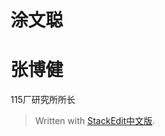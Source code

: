 # 涂文聪


# 张博健
115厂研究所所长

> Written with [StackEdit中文版](https://stackedit.cn/).
<!--stackedit_data:
eyJoaXN0b3J5IjpbLTExMjkzNjgzOTddfQ==
-->